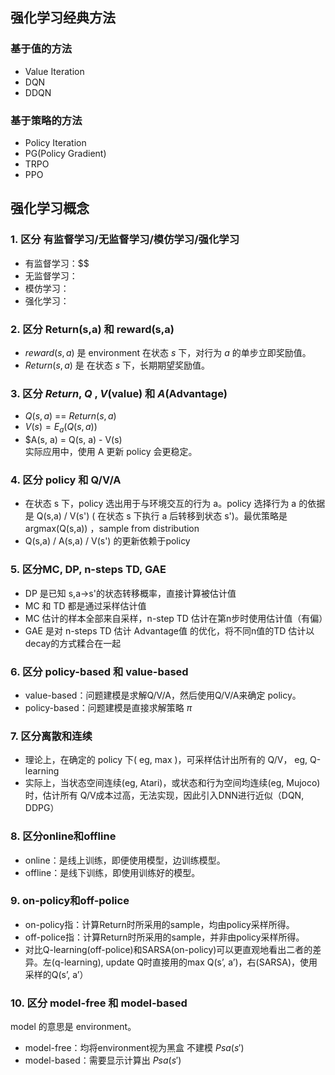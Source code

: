 ## 强化学习经典方法

### 基于值的方法
- Value Iteration
- DQN
- DDQN

### 基于策略的方法

- Policy Iteration
- PG(Policy Gradient)
- TRPO
- PPO



## 强化学习概念

### 1. 区分 有监督学习/无监督学习/模仿学习/强化学习
- 有监督学习：$$
- 无监督学习：
- 模仿学习：
- 强化学习：

### 2. 区分 Return(s,a) 和 reward(s,a)
- $reward(s,a)$ 是 environment 在状态 $s$ 下，对行为 $a$ 的单步立即奖励值。
- $Return(s,a)$ 是 在状态 $s$ 下，长期期望奖励值。

### 3. 区分 $Return$, $Q$ , $V$(value) 和 $A$(Advantage)
- $Q(s,a)$ == $Return(s,a)$
- $V(s) = E_a(Q(s, a))$
- $A(s, a) = Q(s, a) - V(s)  
实际应用中，使用 A 更新 policy 会更稳定。

### 4. 区分 policy 和 Q/V/A
- 在状态 s 下，policy 选出用于与环境交互的行为 a。policy 选择行为 a 的依据是 Q(s,a) / V(s') ( 在状态 s 下执行 a 后转移到状态 s')。最优策略是 argmax(Q(s,a)) ，sample from distribution
- Q(s,a) / A(s,a) / V(s') 的更新依赖于policy

### 5. 区分MC, DP, n-steps TD, GAE
- DP 是已知 s,a->s'的状态转移概率，直接计算被估计值
- MC 和 TD 都是通过采样估计值
- MC 估计的样本全部来自采样，n-step TD 估计在第n步时使用估计值（有偏）
- GAE 是对 n-steps TD 估计 Advantage值 的优化，将不同n值的TD 估计以decay的方式糅合在一起

### 6. 区分 policy-based 和 value-based
- value-based：问题建模是求解Q/V/A，然后使用Q/V/A来确定 policy。
- policy-based：问题建模是直接求解策略 $\pi$

### 7. 区分离散和连续
- 理论上，在确定的 policy 下( eg, max )，可采样估计出所有的 Q/V， eg, Q-learning
- 实际上，当状态空间连续(eg, Atari)，或状态和行为空间均连续(eg, Mujoco)时，估计所有 Q/V成本过高，无法实现，因此引入DNN进行近似（DQN, DDPG）

### 8. 区分online和offline
- online：是线上训练，即便使用模型，边训练模型。
- offline：是线下训练，即使用训练好的模型。

### 9. on-policy和off-police
- on-policy指：计算Return时所采用的sample，均由policy采样所得。
- off-police指：计算Return时所采用的sample，并非由policy采样所得。
- 对比Q-learning(off-police)和SARSA(on-policy)可以更直观地看出二者的差异。左(q-learning), update Q时直接用的max Q(s’, a’)，右(SARSA)，使用采样的Q(s’, a’）

### 10. 区分 model-free 和 model-based
model 的意思是 environment。
- model-free：均将environment视为黑盒 不建模 $Psa(s')$
- model-based：需要显示计算出 $Psa(s')$